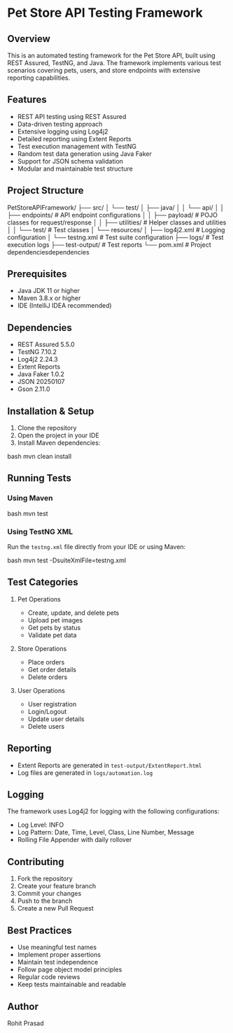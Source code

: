 # Pet Store API Testing Framework

## Overview
This is an automated testing framework for the Pet Store API, built using REST Assured, TestNG, and Java. The framework implements various test scenarios covering pets, users, and store endpoints with extensive reporting capabilities.

## Features
- REST API testing using REST Assured
- Data-driven testing approach
- Extensive logging using Log4j2
- Detailed reporting using Extent Reports
- Test execution management with TestNG
- Random test data generation using Java Faker
- Support for JSON schema validation
- Modular and maintainable test structure

## Project Structure

PetStoreAPIFramework/
├── src/
│ └── test/
│ ├── java/
│ │ └── api/
│ │ ├── endpoints/ # API endpoint configurations
│ │ ├── payload/ # POJO classes for request/response
│ │ ├── utilities/ # Helper classes and utilities
│ │ └── test/ # Test classes
│ └── resources/
│ ├── log4j2.xml # Logging configuration
│ └── testng.xml # Test suite configuration
├── logs/ # Test execution logs
├── test-output/ # Test reports
└── pom.xml # Project dependenciesdependencies

## Prerequisites
- Java JDK 11 or higher
- Maven 3.8.x or higher
- IDE (IntelliJ IDEA recommended)

## Dependencies
- REST Assured 5.5.0
- TestNG 7.10.2
- Log4j2 2.24.3
- Extent Reports
- Java Faker 1.0.2
- JSON 20250107
- Gson 2.11.0

## Installation & Setup
1. Clone the repository
2. Open the project in your IDE
3. Install Maven dependencies:

bash
mvn clean install

## Running Tests
### Using Maven

bash
mvn test


### Using TestNG XML
Run the `testng.xml` file directly from your IDE or using Maven:

bash
mvn test -DsuiteXmlFile=testng.xml

## Test Categories
1. Pet Operations
   - Create, update, and delete pets
   - Upload pet images
   - Get pets by status
   - Validate pet data

2. Store Operations
   - Place orders
   - Get order details
   - Delete orders

3. User Operations
   - User registration
   - Login/Logout
   - Update user details
   - Delete users

## Reporting
- Extent Reports are generated in `test-output/ExtentReport.html`
- Log files are generated in `logs/automation.log`

## Logging
The framework uses Log4j2 for logging with the following configurations:
- Log Level: INFO
- Log Pattern: Date, Time, Level, Class, Line Number, Message
- Rolling File Appender with daily rollover

## Contributing
1. Fork the repository
2. Create your feature branch
3. Commit your changes
4. Push to the branch
5. Create a new Pull Request

## Best Practices
- Use meaningful test names
- Implement proper assertions
- Maintain test independence
- Follow page object model principles
- Regular code reviews
- Keep tests maintainable and readable

## Author
Rohit Prasad
